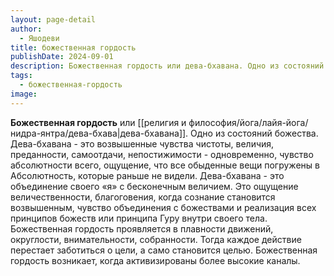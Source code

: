 ```yaml
---
layout: page-detail
author:
  - Яшодеви
title: божественная гордость
publishDate: 2024-09-01
description: Божественная гордость или дева-бхавана. Одно из состояний божества. Дева-бхавана - это возвышенные чувства чистоты, величия, преданности, самоотдачи, непостижимости - одновременно, чувство абсолютности всего, ощущение, что все обыденные вещи погружены в Абсолютность, которые раньше не видели.
tags:
  - божественная-гордость
image:
---
```

**Божественная гордость** или [[религия и философия/йога/лайя-йога/нидра-янтра/дева-бхава|дева-бхавана]]. Одно из состояний божества. Дева-бхавана - это возвышенные чувства чистоты, величия, преданности, самоотдачи, непостижимости - одновременно, чувство абсолютности всего, ощущение, что все обыденные вещи погружены в Абсолютность, которые раньше не видели. Дева-бхавана - это объединение своего «я» с бесконечным величием. Это ощущение величественности, благоговения, когда сознание становится возвышенным, чувство объединения с божествами и реализация всех принципов божеств или принципа Гуру внутри своего тела. Божественная гордость проявляется в плавности движений, округлости, внимательности, собранности. Тогда каждое действие перестает заботиться о цели, а само становится целью. Божественная гордость возникает, когда активизированы более высокие каналы.

